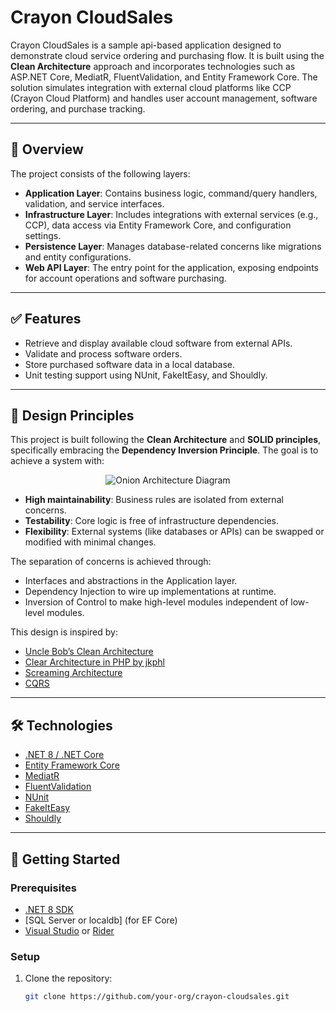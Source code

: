 # Crayon CloudSales

Crayon CloudSales is a sample api-based application designed to demonstrate cloud service ordering and purchasing flow. It is built using the **Clean Architecture** approach and incorporates technologies such as ASP.NET Core, MediatR, FluentValidation, and Entity Framework Core. The solution simulates integration with external cloud platforms like CCP (Crayon Cloud Platform) and handles user account management, software ordering, and purchase tracking.

---

## 🧭 Overview

The project consists of the following layers:

- **Application Layer**: Contains business logic, command/query handlers, validation, and service interfaces.
- **Infrastructure Layer**: Includes integrations with external services (e.g., CCP), data access via Entity Framework Core, and configuration settings.
- **Persistence Layer**: Manages database-related concerns like migrations and entity configurations.
- **Web API Layer**: The entry point for the application, exposing endpoints for account operations and software purchasing.

---

## ✅ Features

- Retrieve and display available cloud software from external APIs.
- Validate and process software orders.
- Store purchased software data in a local database.
- Unit testing support using NUnit, FakeItEasy, and Shouldly.

---

## 🧱 Design Principles

This project is built following the **Clean Architecture** and **SOLID principles**, specifically embracing the **Dependency Inversion Principle**. The goal is to achieve a system with:

<p align="center">
  <img src="https://jkphl.is/fileadmin/images/blog/clear-architecture/clear-architecture-domain-application-client-tiers.svg" alt="Onion Architecture Diagram" />
</p>

- **High maintainability**: Business rules are isolated from external concerns.
- **Testability**: Core logic is free of infrastructure dependencies.
- **Flexibility**: External systems (like databases or APIs) can be swapped or modified with minimal changes.

The separation of concerns is achieved through:
- Interfaces and abstractions in the Application layer.
- Dependency Injection to wire up implementations at runtime.
- Inversion of Control to make high-level modules independent of low-level modules.

This design is inspired by:
- [Uncle Bob’s Clean Architecture](https://blog.cleancoder.com/uncle-bob/2011/11/22/Clean-Architecture.html)
- [Clear Architecture in PHP by jkphl](https://jkphl.is/articles/clear-architecture-php/)
- [Screaming Architecture](https://blog.cleancoder.com/uncle-bob/2011/09/30/Screaming-Architecture.html)
- [CQRS](https://martinfowler.com/bliki/CQRS.html)


---

## 🛠️ Technologies

- [.NET 8 / .NET Core](https://dotnet.microsoft.com/)
- [Entity Framework Core](https://docs.microsoft.com/en-us/ef/core/)
- [MediatR](https://github.com/jbogard/MediatR)
- [FluentValidation](https://docs.fluentvalidation.net/)
- [NUnit](https://nunit.org/)
- [FakeItEasy](https://fakeiteasy.github.io/)
- [Shouldly](https://shouldly.readthedocs.io/)

---

## 🚀 Getting Started

### Prerequisites

- [.NET 8 SDK](https://dotnet.microsoft.com/en-us/download)
- [SQL Server or localdb] (for EF Core)
- [Visual Studio](https://visualstudio.microsoft.com/) or [Rider](https://www.jetbrains.com/rider/)

### Setup

1. Clone the repository:
   ```bash
   git clone https://github.com/your-org/crayon-cloudsales.git

